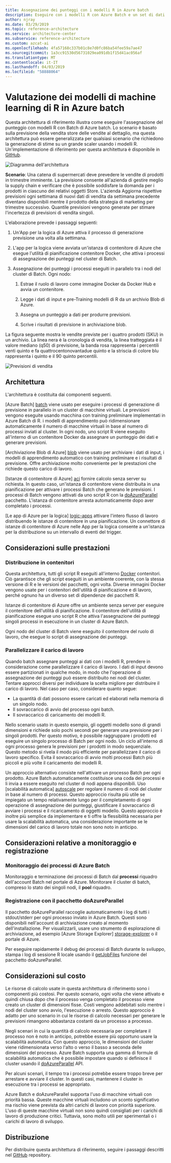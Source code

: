 ```yaml
---
title: Assegnazione dei punteggi con i modelli R in Azure batch
description: Eseguire con i modelli R con Azure Batch e un set di dati basato su vendite al dettaglio store le previsioni di vendita di assegnazione punteggio batch.
author: njray
ms.date: 03/29/2019
ms.topic: reference-architecture
ms.service: architecture-center
ms.subservice: reference-architecture
ms.custom: azcat-ai
ms.openlocfilehash: 4fa57168c337b01c8e7d0fc86ba54fee59a7ae47
ms.sourcegitcommit: 1a3cc91530d56731029ea091db1f15d41ac056af
ms.translationtype: MT
ms.contentlocale: it-IT
ms.lasthandoff: 04/03/2019
ms.locfileid: "58888064"
---
```

# <a name="batch-scoring-of-r-machine-learning-models-on-azure"></a>Valutazione dei modelli di machine learning di R in Azure batch

Questa architettura di riferimento illustra come eseguire l'assegnazione del punteggio con modelli R con Batch di Azure batch. Lo scenario è basato sulla previsione della vendita store delle vendite al dettaglio, ma questa architettura può essere generalizzata per qualsiasi scenario che richiedono la generazione di stime su un grande scaler usando i modelli R. Un'implementazione di riferimento per questa architettura è disponibile in [GitHub][github].

![Diagramma dell'architettura][0]

**Scenario**: Una catena di supermercati deve prevedere le vendite di prodotti in trimestre imminente. La previsione consente all'azienda di gestire meglio la supply chain e verificare che è possibile soddisfare la domanda per i prodotti in ciascuno dei relativi oggetti Store. L'azienda Aggiorna rispettive previsioni ogni settimana di nuovi dati di vendita da settimana precedente diventano disponibili mentre il prodotto della strategia di marketing per trimestre successivo. Quantile previsioni vengono generate per stimare l'incertezza di previsioni di vendita singoli.

L'elaborazione prevede i passaggi seguenti:

1. Un'App per la logica di Azure attiva il processo di generazione previsione una volta alla settimana.

1. L'app per la logica viene avviata un'istanza di contenitore di Azure che esegue l'utilità di pianificazione contenitore Docker, che attiva i processi di assegnazione dei punteggi nel cluster di Batch.

1. Assegnazione dei punteggi i processi eseguiti in parallelo tra i nodi del cluster di Batch. Ogni nodo:

    1. Estrae il ruolo di lavoro come immagine Docker da Docker Hub e avvia un contenitore.

    1. Legge i dati di input e pre-Training modelli di R da un archivio Blob di Azure.

    1. Assegna un punteggio a dati per produrre previsioni.

    1. Scrive i risultati di previsione in archiviazione blob.

La figura seguente mostra le vendite previste per i quattro prodotti (SKU) in un archivio. La linea nera è la cronologia di vendita, la linea tratteggiata è il valore mediano (q50) di previsione, la banda rosa rappresenta i percentili venti quinto e fa quattrocentonovantadue quinto e la striscia di colore blu rappresenta i quinto e il 90 quinto percentili.

![Previsioni di vendita][1]

## <a name="architecture"></a>Architettura

L'architettura è costituita dai componenti seguenti.

[Azure Batch] [ batch] viene usato per eseguire i processi di generazione di previsione in parallelo in un cluster di macchine virtuali. Le previsioni vengono eseguite usando macchina con training preliminare implementati in Azure Batch di R. i modelli di apprendimento può ridimensionare automaticamente il numero di macchine virtuali in base al numero di processi inviati al cluster. In ogni nodo, uno script R viene eseguito all'interno di un contenitore Docker da assegnare un punteggio dei dati e generare previsioni.

[Archiviazione Blob di Azure] [ blob] viene usato per archiviare i dati di input, i modelli di apprendimento automatico con training preliminare e i risultati di previsione. Offre archiviazione molto conveniente per le prestazioni che richiede questo carico di lavoro.

[Istanze di contenitore di Azure] [ aci] fornire calcolo senza server su richiesta. In questo caso, un'istanza di contenitore viene distribuita in una pianificazione per attivare i processi Batch che generano le previsioni. I processi di Batch vengono attivati da uno script R con la [doAzureParallel][doAzureParallel] pacchetto. L'istanza di contenitore arresta automaticamente dopo aver completato i processi.

[Le app di Azure per la logica] [ logic-apps] attivare l'intero flusso di lavoro distribuendo le istanze di contenitore in una pianificazione. Un connettore di istanze di contenitore di Azure nelle App per la logica consente a un'istanza per la distribuzione su un intervallo di eventi del trigger.

## <a name="performance-considerations"></a>Considerazioni sulle prestazioni

### <a name="containerized-deployment"></a>Distribuzione in contenitori

Questa architettura, tutti gli script R eseguiti all'interno [Docker](https://www.docker.com/) contenitori. Ciò garantisce che gli script eseguiti in un ambiente coerente, con la stessa versione di R e le versioni dei pacchetti, ogni volta. Diverse immagini Docker vengono usate per i contenitori dell'utilità di pianificazione e di lavoro, perché ognuno ha un diverso set di dipendenze dei pacchetti R.

Istanze di contenitore di Azure offre un ambiente senza server per eseguire il contenitore dell'utilità di pianificazione. Il contenitore dell'utilità di pianificazione esegue uno script R che attiva l'assegnazione dei punteggi singoli processi in esecuzione in un cluster di Azure Batch.

Ogni nodo del cluster di Batch viene eseguito il contenitore del ruolo di lavoro, che esegue lo script di assegnazione dei punteggi.

### <a name="parallelizing-the-workload"></a>Parallelizzare il carico di lavoro

Quando batch assegnare punteggi ai dati con i modelli R, prendere in considerazione come parallelizzare il carico di lavoro. I dati di input devono essere partizionati in qualche modo, in modo che l'operazione di assegnazione dei punteggi può essere distribuito nei nodi del cluster. Tentare approcci diversi per individuare la scelta migliore per distribuire il carico di lavoro. Nel caso per caso, considerare quanto segue:

- La quantità di dati possono essere caricati ed elaborati nella memoria di un singolo nodo.
- Il sovraccarico di avvio del processo ogni batch.
- Il sovraccarico di caricamento dei modelli R.

Nello scenario usato in questo esempio, gli oggetti modello sono di grandi dimensioni e richiede solo pochi secondi per generare una previsione per i singoli prodotti. Per questo motivo, è possibile raggruppare i prodotti ed eseguire un singolo processo di Batch per ogni nodo. Un ciclo all'interno di ogni processo genera le previsioni per i prodotti in modo sequenziale. Questo metodo si rivela il modo più efficiente per parallelizzare il carico di lavoro specifico. Evita il sovraccarico di avvio molti processi Batch più piccoli e più volte il caricamento dei modelli R.

Un approccio alternativo consiste nell'attivare un processo Batch per ogni prodotto. Azure Batch automaticamente costituisce una coda dei processi e li invia a essere eseguito nel cluster di nodi appena disponibili. Uso [scalabilità automatica] [ autoscale] per regolare il numero di nodi del cluster in base al numero di processi. Questo approccio risulta più utile se impiegato un tempo relativamente lungo per il completamento di ogni operazione di assegnazione dei punteggi, giustificare il sovraccarico di avviare i processi e il ricaricamento di oggetti modello. Questo approccio è inoltre più semplice da implementare e ti offre la flessibilità necessaria per usare la scalabilità automatica, una considerazione importante se le dimensioni del carico di lavoro totale non sono noto in anticipo.

## <a name="monitoring-and-logging-considerations"></a>Considerazioni relative a monitoraggio e registrazione

### <a name="monitoring-azure-batch-jobs"></a>Monitoraggio dei processi di Azure Batch

Monitoraggio e terminazione dei processi di Batch dal **processi** riquadro dell'account Batch nel portale di Azure. Monitorare il cluster di batch, compreso lo stato dei singoli nodi, il **pool** riquadro.

### <a name="logging-with-doazureparallel"></a>Registrazione con il pacchetto doAzureParallel

Il pacchetto doAzureParallel raccoglie automaticamente i log di tutti i stdout/stderr per ogni processo inviato in Azure Batch. Questi sono disponibili nell'account di archiviazione creato al momento dell'installazione. Per visualizzarli, usare uno strumento di esplorazione di archiviazione, ad esempio [Azure Storage Explorer] [ storage-explorer] o il portale di Azure.

Per eseguire rapidamente il debug dei processi di Batch durante lo sviluppo, stampa i log di sessione R locale usando il [getJobFiles][getJobFiles] funzione del pacchetto doAzureParallel.

## <a name="cost-considerations"></a>Considerazioni sul costo

Le risorse di calcolo usate in questa architettura di riferimento sono i componenti più costosi. Per questo scenario, ogni volta che viene attivato e quindi chiusa dopo che il processo venga completato il processo viene creato un cluster di dimensioni fisse. Costi vengono addebitati solo mentre i nodi del cluster sono avvio, l'esecuzione o arresto. Questo approccio è adatto per uno scenario in cui le risorse di calcolo necessari per generare le previsioni rimangono abbastanza costanti da un processo a processo.

Negli scenari in cui la quantità di calcolo necessaria per completare il processo non è noto in anticipo, potrebbe essere più opportuno usare la scalabilità automatica. Con questo approccio, le dimensioni del cluster viene ridimensionata verso l'alto o verso il basso a seconda delle dimensioni del processo. Azure Batch supporta una gamma di formule di scalabilità automatica che è possibile impostare quando si definisce il cluster usando il [doAzureParallel][doAzureParallel] API.

Per alcuni scenari, il tempo tra i processi potrebbe essere troppo breve per arrestare e avviare il cluster. In questi casi, mantenere il cluster in esecuzione tra i processi se appropriato.

Azure Batch e doAzureParallel supporta l'uso di macchine virtuali con priorità bassa. Queste macchine virtuali includono un sconto significativo ma rischio viene prevista da altri carichi di lavoro con priorità superiore. L'uso di queste macchine virtuali non sono quindi consigliati per i carichi di lavoro di produzione critici. Tuttavia, sono molto utili per sperimentali o i carichi di lavoro di sviluppo.

## <a name="deployment"></a>Distribuzione

Per distribuire questa architettura di riferimento, seguire i passaggi descritti nel [GitHub][github] repository.


[0]: ./_images/batch-scoring-r-models.png
[1]: ./_images/sales-forecasts.png
[aci]: /azure/container-instances/container-instances-overview
[autoscale]: /azure/batch/batch-automatic-scaling
[batch]: /azure/batch/batch-technical-overview
[blob]: /azure/storage/blobs/storage-blobs-introduction
[doAzureParallel]: https://github.com/Azure/doAzureParallel/blob/master/docs/32-autoscale.md
[getJobFiles]: /azure/machine-learning/service/how-to-train-ml-models
[github]: https://github.com/Azure/RBatchScoring
[logic-apps]: /azure/logic-apps/logic-apps-overview
[storage-explorer]: /azure/vs-azure-tools-storage-manage-with-storage-explorer?tabs=windows